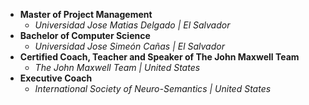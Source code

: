 * __Master of Project Management__
  * _Universidad Jose Matias Delgado | El Salvador_
* __Bachelor of Computer Science__
  * _Universidad Jose Simeón Cañas | El Salvador_
* __Certified Coach, Teacher and Speaker of The John Maxwell Team__
  * _The John Maxwell Team | United States_
* __Executive Coach__
  * _International Society of Neuro-Semantics | United States_

